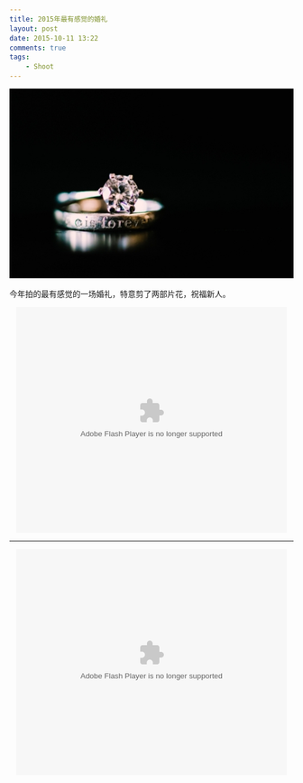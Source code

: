 ```yaml
--- 
title: 2015年最有感觉的婚礼
layout: post
date: 2015-10-11 13:22
comments: true
tags: 
    - Shoot
---
```

![](/img/2015/10-11/1.jpg)

今年拍的最有感觉的一场婚礼，特意剪了两部片花，祝福新人。

<center>
<embed src="http://static.video.qq.com/TPout.swf?vid=e01694rhqyu&auto=0" allowFullScreen="true" quality="high" width="480" height="400" align="middle" allowScriptAccess="always" type="application/x-shockwave-flash"></embed>  

-------------------------------------------------  

<embed src="http://static.video.qq.com/TPout.swf?vid=j01728skwhx&auto=0" allowFullScreen="true" quality="high" width="480" height="400" align="middle" allowScriptAccess="always" type="application/x-shockwave-flash"></embed>
</center>

